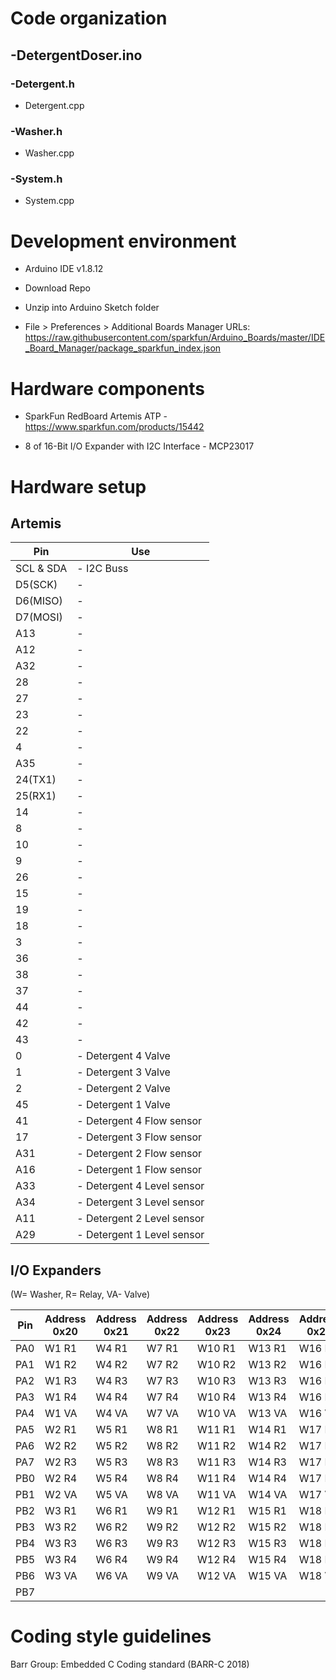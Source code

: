 [comment]: # (# List of development priorities)

# Code organization

## -DetergentDoser.ino

### -Detergent.h

* Detergent.cpp

### -Washer.h

* Washer.cpp

### -System.h

* System.cpp


# Development environment

  * Arduino IDE v1.8.12

  * Download Repo

  * Unzip into Arduino Sketch folder

  * File > Preferences > Additional Boards Manager URLs:
	https://raw.githubusercontent.com/sparkfun/Arduino_Boards/master/IDE_Board_Manager/package_sparkfun_index.json

# Hardware components

  * SparkFun RedBoard Artemis ATP - https://www.sparkfun.com/products/15442

  * 8 of 16-Bit I/O Expander with I2C Interface - MCP23017


# Hardware setup

## Artemis
Pin|Use
---------|----------
SCL & SDA|- I2C Buss
D5(SCK)|-
D6(MISO)|-
D7(MOSI)|-
A13|-
A12|-
A32|-
28|-
27|-
23|-
22|-
4|-
A35|-
24(TX1)|-
25(RX1)|-
14|-
8|-
10|-
9|-
26|-
15|-
19|-
18|-
3|-
36|-
38|-
37|-
44|-
42|-
43|-
0|- Detergent 4 Valve
1|- Detergent 3 Valve
2|- Detergent 2 Valve
45|- Detergent 1 Valve
41|- Detergent 4 Flow sensor
17|- Detergent 3 Flow sensor
A31|- Detergent 2 Flow sensor
A16|- Detergent 1 Flow sensor
A33|- Detergent 4 Level sensor
A34|- Detergent 3 Level sensor
A11|- Detergent 2 Level sensor
A29|- Detergent 1 Level sensor

## I/O Expanders
(W= Washer, R= Relay, VA- Valve)

Pin|Address 0x20|Address 0x21|Address 0x22|Address 0x23|Address 0x24|Address 0x25|Address 0x26|Address 0x27
---------|----------|----------|----------|----------|----------|----------|----------|----------
PA0|W1 R1|W4 R1|W7 R1|W10 R1|W13 R1|W16 R1|W19 R1|W22 R1
PA1|W1 R2|W4 R2|W7 R2|W10 R2|W13 R2|W16 R2|W19 R2|W22 R2
PA2|W1 R3|W4 R3|W7 R3|W10 R3|W13 R3|W16 R3|W19 R3|W22 R3
PA3|W1 R4|W4 R4|W7 R4|W10 R4|W13 R4|W16 R4|W19 R4|W22 R4
PA4|W1 VA|W4 VA|W7 VA|W10 VA|W13 VA|W16 VA|W19 VA|W22 VA
PA5|W2 R1|W5 R1|W8 R1|W11 R1|W14 R1|W17 R1|W20 R1|W23 R1
PA6|W2 R2|W5 R2|W8 R2|W11 R2|W14 R2|W17 R2|W20 R2|W23 R2
PA7|W2 R3|W5 R3|W8 R3|W11 R3|W14 R3|W17 R3|W20 R3|W23 R3
PB0|W2 R4|W5 R4|W8 R4|W11 R4|W14 R4|W17 R4|W20 R4|W23 R4
PB1|W2 VA|W5 VA|W8 VA|W11 VA|W14 VA|W17 VA|W20 VA|W23 VA
PB2|W3 R1|W6 R1|W9 R1|W12 R1|W15 R1|W18 R1|W21 R1|W24 R1
PB3|W3 R2|W6 R2|W9 R2|W12 R2|W15 R2|W18 R2|W21 R2|W24 R2
PB4|W3 R3|W6 R3|W9 R3|W12 R3|W15 R3|W18 R3|W21 R3|W24 R3
PB5|W3 R4|W6 R4|W9 R4|W12 R4|W15 R4|W18 R4|W21 R4|W24 R4
PB6|W3 VA|W6 VA|W9 VA|W12 VA|W15 VA|W18 VA|W21 VA|W24 VA
PB7|

[comment]: # (# Glossary of project terms)

# Coding style guidelines

Barr Group: Embedded C Coding standard (BARR-C 2018)

[comment]: # (#Tools to be used for source control, builds, integration, testing, and deployment)

[comment]: # (# High-level organization: projects, components, file locations, and naming conventions)
